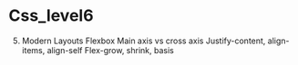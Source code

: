 # Css_level6
5. Modern Layouts Flexbox Main axis vs cross axis Justify-content, align-items, align-self Flex-grow, shrink, basis
